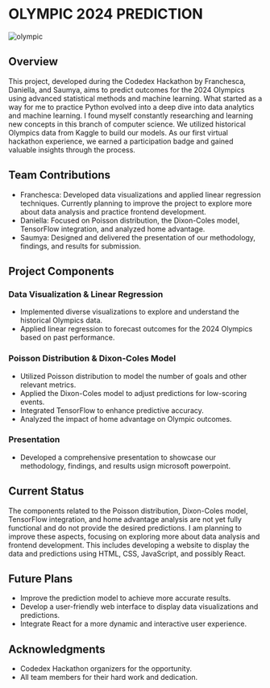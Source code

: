# OLYMPIC 2024 PREDICTION
![olympic](https://roadgenius.com/wp-content/uploads/2024/04/paris-2024-olympic-games-1536x864.jpg)
## Overview

This project, developed during the Codedex Hackathon by Franchesca, Daniella, and Saumya, aims to predict outcomes for the 2024 Olympics using advanced statistical methods and machine learning. What started as a way for me to practice Python evolved into a deep dive into data analytics and machine learning. I found myself constantly researching and learning new concepts in this branch of computer science. We utilized historical Olympics data from Kaggle to build our models. As our first virtual hackathon experience, we earned a participation badge and gained valuable insights through the process.

## Team Contributions
- Franchesca: Developed data visualizations and applied linear regression techniques. Currently planning to improve the project to explore more about data analysis and practice frontend development.
- Daniella: Focused on Poisson distribution, the Dixon-Coles model, TensorFlow integration, and analyzed home advantage.
- Saumya: Designed and delivered the presentation of our methodology, findings, and results for submission.

## Project Components
### Data Visualization & Linear Regression

- Implemented diverse visualizations to explore and understand the historical Olympics data.
- Applied linear regression to forecast outcomes for the 2024 Olympics based on past performance.

### Poisson Distribution & Dixon-Coles Model

- Utilized Poisson distribution to model the number of goals and other relevant metrics.
- Applied the Dixon-Coles model to adjust predictions for low-scoring events.
- Integrated TensorFlow to enhance predictive accuracy.
- Analyzed the impact of home advantage on Olympic outcomes.

### Presentation

- Developed a comprehensive presentation to showcase our methodology, findings, and results usign microsoft powerpoint.

## Current Status

The components related to the Poisson distribution, Dixon-Coles model, TensorFlow integration, and home advantage analysis are not yet fully functional and do not provide the desired predictions.  I am planning to improve these aspects, focusing on exploring more about data analysis and frontend development. This includes developing a website to display the data and predictions using HTML, CSS, JavaScript, and possibly React.

## Future Plans

- Improve the prediction model to achieve more accurate results.
- Develop a user-friendly web interface to display data visualizations and predictions.
- Integrate React for a more dynamic and interactive user experience.

## Acknowledgments

- Codedex Hackathon organizers for the opportunity.
- All team members for their hard work and dedication.

